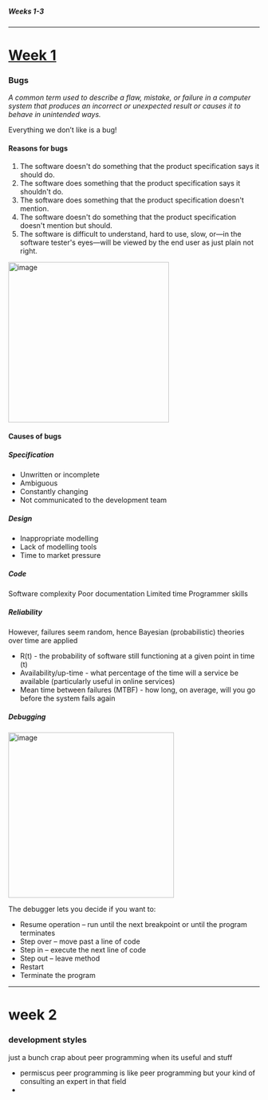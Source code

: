 ##### Weeks 1-3
------------------
# [Week 1](https://github.com/Khair9/Year-2-CompSci-Notes/blob/main/OOSE2/oose.md)
### Bugs
_A common term used to describe a flaw, mistake, or failure in a computer system that produces an incorrect or unexpected result or causes it to behave in unintended ways._

Everything we don’t like is a bug! 

#### Reasons for bugs
1. The software doesn't do something that the product specification says it should do.
1. The software does something that the product specification says it shouldn't do.
1. The software does something that the product specification doesn't mention.
1. The software doesn't do something that the product specification doesn't mention but should.
1. The software is difficult to understand, hard to use, slow, or—in the software tester's eyes—will be viewed by the end user as just plain not right. 

<img width="322" alt="image" src="https://github.com/user-attachments/assets/f90fcad6-d244-4719-a2f2-720b0c8ea8e4" />

#### Causes of bugs

##### Specification
- Unwritten or incomplete
- Ambiguous 
- Constantly changing
- Not communicated to the development team
##### Design 
- Inappropriate modelling
- Lack of modelling tools
- Time to market pressure
##### Code
Software complexity
Poor documentation 
Limited time
Programmer skills
##### Reliability
However, failures seem random, hence Bayesian (probabilistic) theories over time are applied
 - R(t) - the probability of software still functioning at a given point in time (t) 
 - Availability/up-time - what percentage of the time will a service be available (particularly useful in online services)
 - Mean time between failures (MTBF) - how long, on average, will you go before the system fails again
##### Debugging
<img width="332" alt="image" src="https://github.com/user-attachments/assets/7a17bc3f-3547-48be-b693-a767fdbb3b16" />

The debugger lets you decide if you want to:
 - Resume operation – run until the next breakpoint or until the program terminates
 - Step over – move past a line of code
 - Step in – execute the next line of code
 - Step out – leave method
 - Restart
 - Terminate the program

-----------------

# week 2
### development styles 
just a bunch crap about peer programming when its useful and stuff
- permiscus peer programming is like peer programming but your kind of consulting an expert in that field
- 


